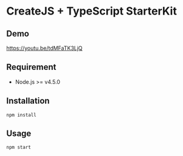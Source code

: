 # CreateJS + TypeScript StarterKit



## Demo

https://youtu.be/tdMFaTK3LjQ


## Requirement
- Node.js >= v4.5.0

## Installation

```
npm install
```


## Usage

```
npm start
```